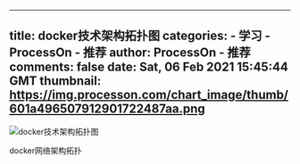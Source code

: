 
---
title: docker技术架构拓扑图
categories: 
    - 学习
    - ProcessOn - 推荐
author: ProcessOn - 推荐
comments: false
date: Sat, 06 Feb 2021 15:45:44 GMT
thumbnail: https://img.processon.com/chart_image/thumb/601a496507912901722487aa.png
---

<div>   
<img class="thumb" alt="docker技术架构拓扑图" src="https://img.processon.com/chart_image/thumb/601a496507912901722487aa.png" referrerpolicy="no-referrer">
<p>docker网络架构拓扑</p>  
</div>
            